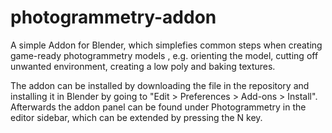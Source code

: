 # photogrammetry-addon
A simple Addon for Blender, which simplefies common steps when creating game-ready photogrammetry models
, e.g. orienting the model, cutting off unwanted environment, creating a low poly and baking textures.

The addon can be installed by downloading the file in the repository and installing it in Blender by going to "Edit > Preferences > Add-ons > Install".
Afterwards the addon panel can be found under Photogrammetry in the editor sidebar, which can be extended by pressing the N key.
